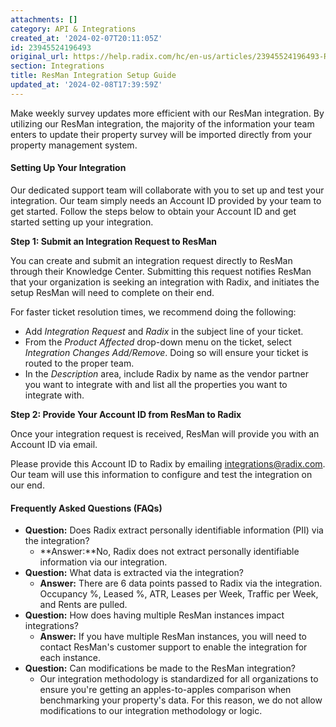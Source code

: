 ```yaml
---
attachments: []
category: API & Integrations
created_at: '2024-02-07T20:11:05Z'
id: 23945524196493
original_url: https://help.radix.com/hc/en-us/articles/23945524196493-ResMan-Integration-Setup-Guide
section: Integrations
title: ResMan Integration Setup Guide
updated_at: '2024-02-08T17:39:59Z'
---
```


Make weekly survey updates more efficient with our ResMan integration. By utilizing our ResMan integration, the majority of the information your team enters to update their property survey will be imported directly from your property management system.

#### Setting Up Your Integration

Our dedicated support team will collaborate with you to set up and test your integration. Our team simply needs an Account ID provided by your team to get started. Follow the steps below to obtain your Account ID and get started setting up your integration.

**Step 1: Submit an Integration Request to ResMan**

You can create and submit an integration request directly to ResMan through their Knowledge Center. Submitting this request notifies ResMan that your organization is seeking an integration with Radix, and initiates the setup ResMan will need to complete on their end.

For faster ticket resolution times, we recommend doing the following:

* Add *Integration Request* and *Radix* in the subject line of your ticket.
* From the *Product Affected* drop-down menu on the ticket, select *Integration Changes Add/Remove*. Doing so will ensure your ticket is routed to the proper team.
* In the *Description* area, include Radix by name as the vendor partner you want to integrate with and list all the properties you want to integrate with.

**Step 2: Provide Your Account ID from ResMan to Radix**

Once your integration request is received, ResMan will provide you with an Account ID via email.

Please provide this Account ID to Radix by emailing [integrations@radix.com](mailto:onboarding@radix.com). Our team will use this information to configure and test the integration on our end.

#### Frequently Asked Questions (FAQs)

* **Question:** Does Radix extract personally identifiable information (PII) via the integration?
  + **Answer:**No, Radix does not extract personally identifiable information via our integration.
* **Question:** What data is extracted via the integration?
  + **Answer:** There are 6 data points passed to Radix via the integration. Occupancy %, Leased %, ATR, Leases per Week, Traffic per Week, and Rents are pulled.
* **Question:** How does having multiple ResMan instances impact integrations?
  + **Answer:** If you have multiple ResMan instances, you will need to contact ResMan's customer support to enable the integration for each instance.
* **Question:** Can modifications be made to the ResMan integration?
  + Our integration methodology is standardized for all organizations to ensure you're getting an apples-to-apples comparison when benchmarking your property's data. For this reason, we do not allow modifications to our integration methodology or logic.